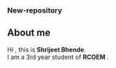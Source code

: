 ### New-repository
## About me
Hi , this is **Shrijeet Bhende**.
<br>
I am a 3rd year student of **RCOEM** .
